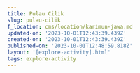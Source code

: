 ```yaml
---
title: Pulau Cilik
slug: pulau-cilik
f_location: cms/location/karimun-jawa.md
updated-on: '2023-10-01T12:43:39.439Z'
created-on: '2023-10-01T12:43:39.439Z'
published-on: '2023-10-01T12:48:59.818Z'
layout: '[explore-activity].html'
tags: explore-activity
---
```



